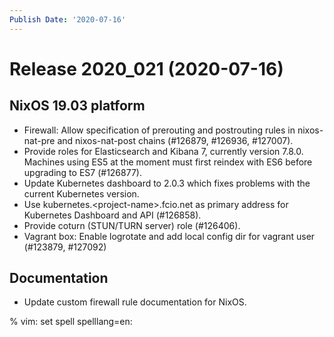 ```yaml
---
Publish Date: '2020-07-16'
---
```


# Release 2020_021 (2020-07-16)

## NixOS 19.03 platform

- Firewall: Allow specification of prerouting and postrouting rules in
  nixos-nat-pre and nixos-nat-post chains (#126879, #126936, #127007).
- Provide roles for Elasticsearch and Kibana 7, currently version 7.8.0.
  Machines using ES5 at the moment must first reindex with ES6 before upgrading
  to ES7 (#126877).
- Update Kubernetes dashboard to 2.0.3 which fixes problems with the current
  Kubernetes version.
- Use kubernetes.\<project-name>.fcio.net as primary address for Kubernetes
  Dashboard and API (#126858).
- Provide coturn (STUN/TURN server) role (#126406).
- Vagrant box: Enable logrotate and add local config dir for vagrant user
  (#123879, #127092)

## Documentation

- Update custom firewall rule documentation for NixOS.

% vim: set spell spelllang=en:
